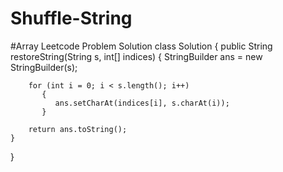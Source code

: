 # Shuffle-String
#Array Leetcode Problem Solution
class Solution {
    public String restoreString(String s, int[] indices) {
        StringBuilder ans = new StringBuilder(s);
        
        for (int i = 0; i < s.length(); i++)
           {
              ans.setCharAt(indices[i], s.charAt(i));
           }
        
        return ans.toString();
    }
}
